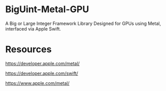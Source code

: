 # BigUint-Metal-GPU
A Big or Large Integer Framework Library Designed for GPUs using Metal, interfaced via Apple Swift.

# Resources
https://developer.apple.com/metal/

https://developer.apple.com/swift/

https://www.apple.com/metal/

